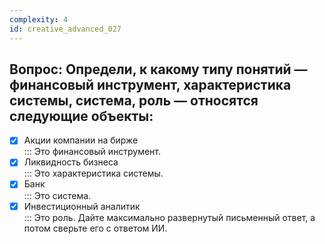 ```yaml
---
complexity: 4
id: creative_advanced_027
---
```

## Вопрос: Определи, к какому типу понятий — финансовый инструмент, характеристика системы, система, роль — относятся следующие объекты:

- [x] Акции компании на бирже  
  ::: Это финансовый инструмент.  
- [x] Ликвидность бизнеса  
  ::: Это характеристика системы.  
- [x] Банк  
  ::: Это система.  
- [x] Инвестиционный аналитик  
  ::: Это роль. Дайте максимально развернутый письменный ответ, а потом сверьте его с ответом ИИ.